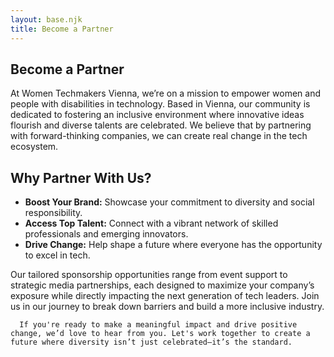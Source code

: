 ```yaml
---
layout: base.njk
title: Become a Partner
---
```


<section class="partner">
  <div class="container">
    <h1>Become a Partner</h1>
    <p>At Women Techmakers Vienna, we’re on a mission to empower women and people with disabilities in technology. Based in Vienna, our community is dedicated to fostering an inclusive environment where innovative ideas flourish and diverse talents are celebrated. We believe that by partnering with forward-thinking companies, we can create real change in the tech ecosystem.
    <h2>Why Partner With Us?</h2>
    <ul>
        <li><b>Boost Your Brand:</b> Showcase your commitment to diversity and social responsibility.</li>
        <li><b>Access Top Talent:</b> Connect with a vibrant network of skilled professionals and emerging innovators.</li>
        <li><b>Drive Change:</b> Help shape a future where everyone has the opportunity to excel in tech.</li>
    </ul>
    <p>
      Our tailored sponsorship opportunities range from event support to strategic media partnerships, each designed to maximize your company’s exposure while directly impacting the next generation of tech leaders. Join us in our journey to break down barriers and build a more inclusive industry.

      If you're ready to make a meaningful impact and drive positive change, we’d love to hear from you. Let's work together to create a future where diversity isn’t just celebrated—it’s the standard.

  </div>
</section>
